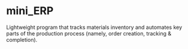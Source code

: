 # mini_ERP
Lightweight program that tracks materials inventory and automates key parts of the production process (namely, order creation, tracking &amp; completion).
